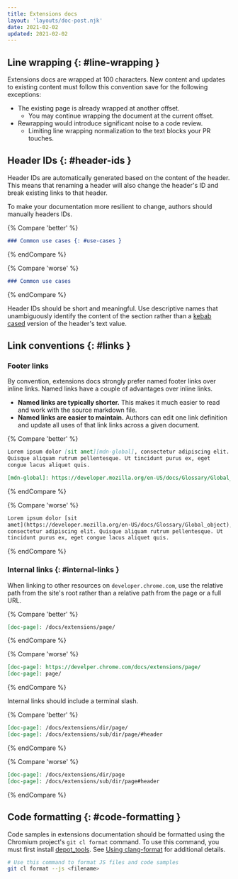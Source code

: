 ```yaml
---
title: Extensions docs
layout: 'layouts/doc-post.njk'
date: 2021-02-02
updated: 2021-02-02
---
```


## Line wrapping {: #line-wrapping }

Extensions docs are wrapped at 100 characters. New content and updates to existing content must
follow this convention save for the following exceptions:

* The existing page is already wrapped at another offset.
    * You may continue wrapping the document at the current offset.
* Rewrapping would introduce significant noise to a code review.
    * Limiting line wrapping normalization to the text blocks your PR touches.

## Header IDs {: #header-ids }

Header IDs are automatically generated based on the content of the header. This means that renaming
a header will also change the header's ID and break existing links to that header.

To make your documentation more resilient to change, authors should manually headers IDs.

{% Compare 'better' %}
```md
### Common use cases {: #use-cases }
```
{% endCompare %}

{% Compare 'worse' %}
```md
### Common use cases
```
{% endCompare %}

Header IDs should be short and meaningful. Use descriptive names that unambiguously identify
the content of the section rather than a [kebab cased][kebab-case] version of the header's text
value.

## Link conventions {: #links }

### Footer links

By convention, extensions docs strongly prefer named footer links over inline links. Named links
have a couple of advantages over inline links.

- **Named links are typically shorter.** This makes it much easier to read and
work with the source markdown file. 
- **Named links are easier to maintain.** Authors can edit one link definition and update all uses
of that link links across a given document. 

{% Compare 'better' %}
```md
Lorem ipsum dolor [sit amet][mdn-global], consectetur adipiscing elit.
Quisque aliquam rutrum pellentesque. Ut tincidunt purus ex, eget 
congue lacus aliquet quis.

[mdn-global]: https://developer.mozilla.org/en-US/docs/Glossary/Global_object
```
{% endCompare %}

{% Compare 'worse' %}
```md
Lorem ipsum dolor [sit
amet](https://developer.mozilla.org/en-US/docs/Glossary/Global_object),
consectetur adipiscing elit. Quisque aliquam rutrum pellentesque. Ut
tincidunt purus ex, eget congue lacus aliquet quis.
```
{% endCompare %}

### Internal links {: #internal-links }

When linking to other resources on `developer.chrome.com`, use the relative path from the site's
root rather than a relative path from the page or a full URL.

{% Compare 'better' %}
```md
[doc-page]: /docs/extensions/page/
```
{% endCompare %}

{% Compare 'worse' %}
```md
[doc-page]: https://develper.chrome.com/docs/extensions/page/
[doc-page]: page/
```
{% endCompare %}

Internal links should include a terminal slash. 

{% Compare 'better' %}
```md
[doc-page]: /docs/extensions/dir/page/
[doc-page]: /docs/extensions/sub/dir/page/#header
```
{% endCompare %}

{% Compare 'worse' %}
```md
[doc-page]: /docs/extensions/dir/page
[doc-page]: /docs/extensions/sub/dir/page#header
```
{% endCompare %}

## Code formatting {: #code-formatting }

Code samples in extensions documentation should be formatted using the Chromium project's `git cl
format` command. To use this command, you must first install [depot_tools][depot-tools]. See [Using clang-format][clang-format] for additional details.

```bash
# Use this command to format JS files and code samples
git cl format --js <filename>
```

[clang-format]: https://chromium.googlesource.com/chromium/src/+/main/docs/clang_format.md
[depot-tools]: https://commondatastorage.googleapis.com/chrome-infra-docs/flat/depot_tools/docs/html/depot_tools_tutorial.html
[kebab-case]: https://en.wikipedia.org/wiki/Letter_case#Kebab_case
